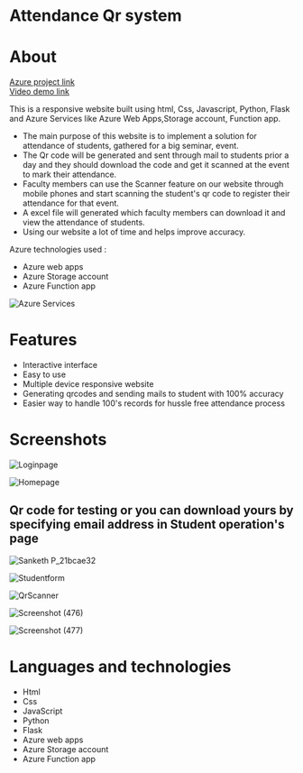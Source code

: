 # Attendance Qr system
# About

[Azure project link](https://azureweba.azurewebsites.net/)      
[Video demo link](https://youtu.be/HwHtArWor8E)  

This is a responsive website built using html, Css, Javascript, Python, Flask and Azure Services like Azure Web Apps,Storage account, Function app.
- The main purpose of this website is to implement a solution for attendance of students, gathered for a big seminar, event.      
- The Qr code will be generated and sent through mail to students prior a day and they should download the code and get it scanned at the event to mark their attendance.    
- Faculty members can use the Scanner feature on our website through mobile phones and start scanning the student's qr code to register their attendance for that event.      
- A excel file will generated which faculty members can download it and view the attendance of students.     
- Using our website a lot of time and helps improve accuracy.

     
Azure technologies used :
- Azure web apps    
- Azure Storage account   
- Azure Function app

![Azure Services](https://github.com/sankethp44/Attendance-Qr-System/assets/122307186/d4fcb0a8-8509-4713-8814-764329e5a88b)

# Features
- Interactive interface    
- Easy to use     
- Multiple device responsive website    
- Generating qrcodes and sending mails to student with 100% accuracy     
- Easier way to handle 100's records for hussle free attendance process   
      
# Screenshots
![Loginpage](https://github.com/sankethp44/Attendance-Qr-System/assets/122307186/dedbf3e1-4cd2-4f29-b2af-57c3783cacf8)

![Homepage](https://github.com/sankethp44/Attendance-Qr-System/assets/122307186/e5a900b8-88ea-47c1-b308-8927f369a5e5)


## Qr code for testing or you can download yours by specifying email address in Student operation's page

![Sanketh P_21bcae32](https://github.com/sankethp44/Attendance-Qr-System/assets/122307186/d092ca1f-5846-4b59-8deb-f2c023815eb0)

![Studentform](https://github.com/sankethp44/Attendance-Qr-System/assets/122307186/8a8da1c3-b66a-42dc-9992-bc4d3653fbae)

![QrScanner](https://github.com/sankethp44/Attendance-Qr-System/assets/122307186/d06e50c9-7fc1-4f1b-9402-de77c3292869)

![Screenshot (476)](https://github.com/sankethp44/Attendance-Qr-System/assets/122307186/bae67914-2c6f-441a-a514-526e2b0d8fb4)

![Screenshot (477)](https://github.com/sankethp44/Attendance-Qr-System/assets/122307186/c7d46342-cffa-4ad6-99c6-17571063cdd0)

# Languages and technologies
- Html    
- Css    
- JavaScript 
- Python     
- Flask    
- Azure web apps    
- Azure Storage account   
- Azure Function app
